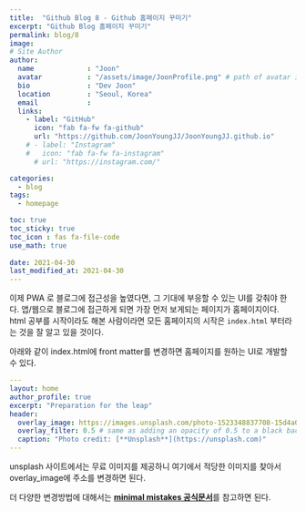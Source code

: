 ```yaml
---
title:  "Github Blog 8 - Github 홈페이지 꾸미기"
excerpt: "Github Blog 홈페이지 꾸미기"
permalink: blog/8
image: 
# Site Author
author:
  name             : "Joon"
  avatar           : "/assets/image/JoonProfile.png" # path of avatar image, e.g. "/assets/images/bio-photo.jpg"
  bio              : "Dev Joon"
  location         : "Seoul, Korea"
  email            :
  links:
    - label: "GitHub"
      icon: "fab fa-fw fa-github"
      url: "https://github.com/JoonYoungJJ/JoonYoungJJ.github.io"
    # - label: "Instagram"
    #   icon: "fab fa-fw fa-instagram"
      # url: "https://instagram.com/"

categories:
  - blog
tags:
  - homepage

toc: true
toc_sticky: true
toc_icon : fas fa-file-code
use_math: true
 
date: 2021-04-30
last_modified_at: 2021-04-30
---
```


이제 PWA 로 블로그에 접근성을 높였다면, 그 기대에 부응할 수 있는 UI를 갖춰야 한다. 앱/웹으로 블로그에 접근하게 되면 가장 먼저 보게되는 페이지가 홈페이지이다. html 공부를 시작이라도 해본 사람이라면 모든 홈페이지의 시작은 `index.html` 부터라는 것을 잘 알고 있을 것이다.   

아래와 같이 index.html에 front matter를 변경하면 홈페이지를 원하는 UI로 개발할 수 있다.  

```yaml
---
layout: home
author_profile: true
excerpt: "Preparation for the leap"
header:
  overlay_image: https://images.unsplash.com/photo-1523348837708-15d4a09cfac2?ixid=MnwxMjA3fDB8MHxwaG90by1wYWdlfHx8fGVufDB8fHx8&ixlib=rb-1.2.1&auto=format&fit=crop&w=1050&q=80
  overlay_filter: 0.5 # same as adding an opacity of 0.5 to a black background
  caption: "Photo credit: [**Unsplash**](https://unsplash.com)"
---
```

unsplash 사이트에서는 무료 이미지를 제공하니 여기에서 적당한 이미지를 찾아서 overlay_image에 주소를 변경하면 된다.  

더 다양한 변경방법에 대해서는 [**minimal mistakes 공식문서**](https://mmistakes.github.io/minimal-mistakes/docs/layouts/)를 참고하면 된다.  
